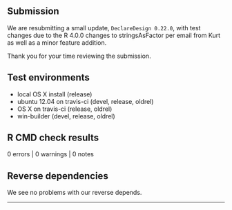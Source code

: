 ## Submission

We are resubmitting a small update, `DeclareDesign 0.22.0`, with test changes due to the R 4.0.0 changes to stringsAsFactor per email from Kurt as well as a minor feature addition.

Thank you for your time reviewing the submission.

## Test environments
* local OS X install (release)
* ubuntu 12.04 on travis-ci (devel, release, oldrel)
* OS X on travis-ci (release, oldrel)
* win-builder (devel, release, oldrel)

## R CMD check results

0 errors | 0 warnings | 0 notes

## Reverse dependencies

We see no problems with our reverse depends.

---
  